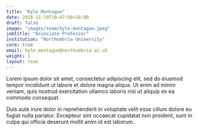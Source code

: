 ```yaml
---
title: "Kyle Montague"
date: 2018-11-19T10:47:58+10:00
draft: false
image: "images/team/kyle-montague.jpeg"
jobtitle: "Associate Professor"
institution: "Northumbria University" 
core: true
email: kyle.montague@northumbria.ac.uk
weight: 1
layout: team
---
```


Lorem ipsum dolor sit amet, consectetur adipiscing elit, sed do eiusmod tempor incididunt ut labore et dolore magna aliqua. Ut enim ad minim veniam, quis nostrud exercitation ullamco laboris nisi ut aliquip ex ea commodo consequat.

Duis aute irure dolor in reprehenderit in voluptate velit esse cillum dolore eu fugiat nulla pariatur. Excepteur sint occaecat cupidatat non proident, sunt in culpa qui officia deserunt mollit anim id est laborum.
